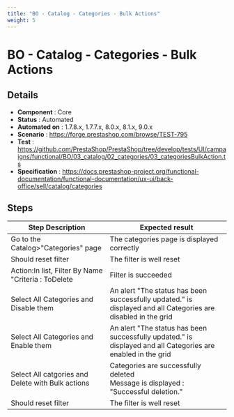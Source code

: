 ```yaml
---
title: "BO - Catalog - Categories - Bulk Actions"
weight: 5
---
```


# BO - Catalog - Categories - Bulk Actions
## Details
* **Component** : Core
* **Status** : Automated
* **Automated on** : 1.7.8.x, 1.7.7.x, 8.0.x, 8.1.x, 9.0.x
* **Scenario** : https://forge.prestashop.com/browse/TEST-795
* **Test** : https://github.com/PrestaShop/PrestaShop/tree/develop/tests/UI/campaigns/functional/BO/03_catalog/02_categories/03_categoriesBulkAction.ts
* **Specification** : https://docs.prestashop-project.org/functional-documentation/functional-documentation/ux-ui/back-office/sell/catalog/categories

## Steps
| Step Description | Expected result |
| ----- | ----- |
| Go to the Catalog>"Categories" page | The categories page is displayed correctly |
| Should reset filter | The filter is well reset |
| Action:In list, Filter By Name "Criteria : ToDelete | Filter is succeeded |
| Select All Categories and Disable them | An alert "The status has been successfully updated." is displayed and all Categories are disabled in the grid |
| Select All Categories and Enable them | An alert "The status has been successfully updated." is displayed and all Categories are enabled in the grid |
| Select All catgories and Delete with Bulk actions | Categories are successfully deleted<br>Message is displayed : "Successful deletion." |
| Should reset filter | The filter is well reset |
